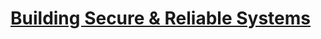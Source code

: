 # [Building Secure & Reliable Systems](https://static.googleusercontent.com/media/sre.google/en//static/pdf/building_secure_and_reliable_systems.pdf)

